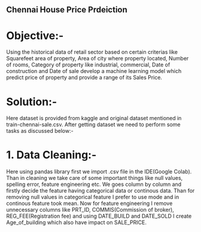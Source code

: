 ## Chennai House Price Prdeiction

# Objective:-

Using the historical data of retail sector based on certain criterias like Squarefeet area of property, Area of city where property located, Number of rooms, Category of property like industrial, commercial, Date of construction and Date of sale develop a machine learning model which predict price of property and provide a range of its Sales Price.

# Solution:-

Here dataset is provided from kaggle and original dataset mentioned in train-chennai-sale.csv. After getting dataset we need to perform some tasks as discussed below:-

# 1. Data Cleaning:-

Here using pandas library first we import .csv file in the IDE(Google Colab). Than in cleaning we take care of some important things like null values, spelling error, feature engineering etc. We goes column by column and firstly decide the feature having categorical data or continous data. Than for removing null values in categorical feature I prefer to use mode and in continous feature took mean. 
Now for feature engineering I remove unnecessary columns like PRT_ID, COMMIS(Commission of broker), REG_FEE(Registration fee) and using DATE_BUILD and DATE_SOLD I create Age_of_building which also have impact on SALE_PRICE.

